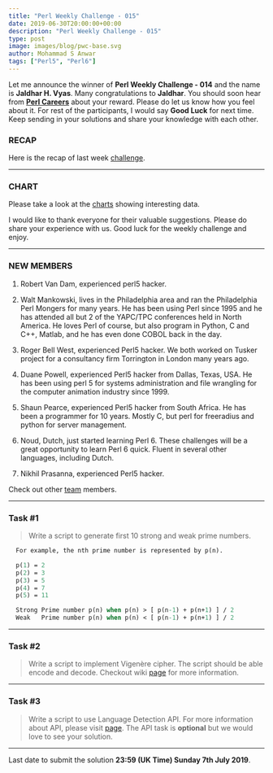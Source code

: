 ```yaml
---
title: "Perl Weekly Challenge - 015"
date: 2019-06-30T20:00:00+00:00
description: "Perl Weekly Challenge - 015"
type: post
image: images/blog/pwc-base.svg
author: Mohammad S Anwar
tags: ["Perl5", "Perl6"]
---
```

Let me announce the winner of **Perl Weekly Challenge - 014** and the name is **Jaldhar H. Vyas**. Many congratulations to **Jaldhar**. You should soon hear from **[Perl Careers](https://perl.careers/)** about your reward. Please do let us know how you feel about it. For rest of the participants, I would say **Good Luck** for next time. Keep sending in your solutions and share your knowledge with each other.

### RECAP

Here is the recap of last week [challenge](/blog/recap-challenge-014).

***

### CHART

Please take a look at the [charts](/chart) showing interesting data.

I would like to thank everyone for their valuable suggestions. Please do share your experience with us.
Good luck for the weekly challenge and enjoy.

***

### NEW MEMBERS

1) Robert Van Dam, experienced perl5 hacker.

2) Walt Mankowski, lives in the Philadelphia area and ran the Philadelphia Perl Mongers for many years. He has been using Perl since 1995 and he has attended all but 2 of the YAPC/TPC conferences held in North America. He loves Perl of course, but also program in Python, C and C++, Matlab, and he has even done COBOL back in the day.

3) Roger Bell West, experienced Perl5 hacker. We both worked on Tusker project for a consultancy firm Torrington in London many years ago.

4) Duane Powell, experienced Perl5 hacker from Dallas, Texas, USA.  He has been using perl 5 for systems administration and file wrangling for the computer animation industry since 1999.

5) Shaun Pearce, experienced Perl5 hacker from South Africa. He has been a programmer for 10 years. Mostly C, but perl for freeradius and python for server management.

6) Noud, Dutch, just started learning Perl 6. These challenges will be a great opportunity to learn Perl 6 quick. Fluent in several other languages, including Dutch.

7) Nikhil Prasanna, experienced Perl5 hacker.

Check out other [team](/team) members.

***

### Task #1

> Write a script to generate first 10 strong and weak prime numbers.

```perl
  For example, the nth prime number is represented by p(n).

  p(1) = 2
  p(2) = 3
  p(3) = 5
  p(4) = 7
  p(5) = 11

  Strong Prime number p(n) when p(n) > [ p(n-1) + p(n+1) ] / 2
  Weak   Prime number p(n) when p(n) < [ p(n-1) + p(n+1) ] / 2
```

***

### Task #2

> Write a script to implement Vigenère cipher. The script should be able encode and decode. Checkout wiki [page](https://en.wikipedia.org/wiki/Vigen%C3%A8re_cipher) for more information.

***

### Task #3

> Write a script to use Language Detection API. For more information about API, please visit [page](https://detectlanguage.com/). The API task is **optional** but we would love to see your solution.

***

Last date to submit the solution **23:59 (UK Time) Sunday 7th July 2019**.
